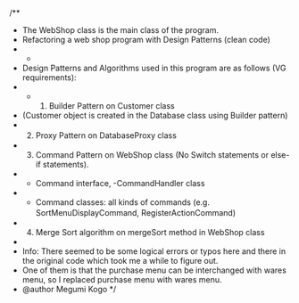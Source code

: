 /**
 * The WebShop class is the main class of the program.
 * Refactoring a web shop program with Design Patterns (clean code)
 * *
 * Design Patterns and Algorithms used in this program are as follows (VG requirements):
 *  * 01. Builder Pattern on Customer class 
 * (Customer object is created in the Database class using Builder pattern)
 * 02. Proxy Pattern on DatabaseProxy class　
 * 03. Command Pattern on WebShop class (No Switch statements or else-if statements). 
 *    - Command interface, -CommandHandler class
 *    - Command classes: all kinds of commands (e.g. SortMenuDisplayCommand, RegisterActionCommand)　
 * 04. Merge Sort algorithm on mergeSort method in WebShop class 
 *
 * Info: There seemed to be some logical errors or typos here and there in the original code which took me a while to figure out.
 * One of them is that the purchase menu can be interchanged with wares menu, so I replaced purchase menu with wares menu.
 * @author Megumi Kogo
 */
